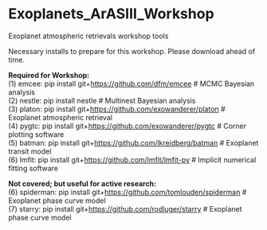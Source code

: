 # Exoplanets_ArASIII_Workshop
Exoplanet atmospheric retrievals workshop tools

Necessary installs to prepare for this workshop. Please download ahead of time.


**Required for Workshop:**  
(1) emcee: pip install git+https://github.com/dfm/emcee # MCMC Bayesian analysis  
(2) nestle: pip install nestle # Multinest Bayesian analysis  
(3) platon: pip install git+https://github.com/exowanderer/platon # Exoplanet atmospheric retrieval  
(4) pygtc: pip install git+https://github.com/exowanderer/pygtc # Corner plotting software  
(5) batman: pip install git+https://github.com/lkreidberg/batman # Exoplanet transit model  
(6) lmfit: pip install git+https://github.com/lmfit/lmfit-py # Implicit numerical fitting software  

**Not covered; but useful for active research:**  
(6) spiderman: pip install git+https://github.com/tomlouden/spiderman # Exoplanet phase curve model  
(7) starry: pip install git+https://github.com/rodluger/starry  # Exoplanet phase curve model  
